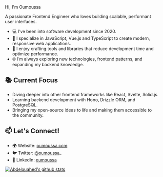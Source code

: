 Hi, I'm Oumoussa

A passionate Frontend Engineer who loves building scalable, performant user interfaces.

- 💻 I’ve been into software development since 2020.
- 🎨 I specialize in JavaScript, Vue.js and TypeScript to create modern, responsive web applications.
- 🔧 I enjoy crafting tools and libraries that reduce development time and optimize performance.
- 🌐 I’m always exploring new technologies, frontend patterns, and expanding my backend knowledge.

## 📚 Current Focus
- Diving deeper into other frontend frameworks like React, Svelte, Solid.js.
- Learning backend development with Hono, Drizzle ORM, and PostgreSQL.
- Bringing my open-source ideas to life and making them accessible to the community.

## 📫 Let's Connect!
- 🌍 Website: [oumoussa.com](https://oumoussa.com/)
- 🐦 Twitter: [@oumoussa_](https://twitter.com/oumoussa_)
- 💼 LinkedIn: [oumoussa](https://www.linkedin.com/in/aoumoussa)

<a href="https://github.com/oumoussa98">
  <img align="center" src="https://github-readme-stats.vercel.app/api?username=oumoussa98&count_private=true&show_icons=true&theme=dark&border_color=202530&bg_color=171b24" alt="Abdelouahed's github stats" />
</a>
